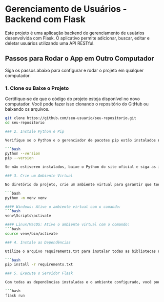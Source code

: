 # Gerenciamento de Usuários - Backend com Flask

Este projeto é uma aplicação backend de gerenciamento de usuários desenvolvida com Flask. O aplicativo permite adicionar, buscar, editar e deletar usuários utilizando uma API RESTful.

## Passos para Rodar o App em Outro Computador

Siga os passos abaixo para configurar e rodar o projeto em qualquer computador.

### 1. Clone ou Baixe o Projeto

Certifique-se de que o código do projeto esteja disponível no novo computador. Você pode fazer isso clonando o repositório do GitHub ou baixando os arquivos.

```bash
git clone https://github.com/seu-usuario/seu-repositorio.git
cd seu-repositorio

### 2. Instale Python e Pip

Verifique se o Python e o gerenciador de pacotes pip estão instalados na máquina de destino, para isso execute os seguintes comandos:

```bash
python --version
pip --version

Se não estiverem instalados, baixe o Python do site oficial e siga as instruções de instalação para o seu sistema operacional.

### 3. Crie um Ambiente Virtual

No diretório do projeto, crie um ambiente virtual para garantir que todas as dependências do Python sejam isoladas:

```bash
python -m venv venv

#### Windows: Ative o ambiente virtual com o comando:
```bash
venv\Scripts\activate

#### Linux/MacOS: Ative o ambiente virtual com o comando:
```bash
source venv/bin/activate

### 4. Instale as Dependências

Utilize o arquivo requirements.txt para instalar todas as bibliotecas necessárias para o projeto:

```bash
pip install -r requirements.txt

### 5. Execute o Servidor Flask

Com todas as dependências instaladas e o ambiente configurado, você pode iniciar o servidor Flask:

```bash
flask run
